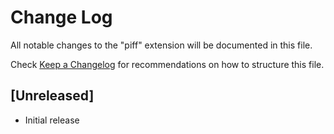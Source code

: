 # Change Log
All notable changes to the "piff" extension will be documented in this file.

Check [Keep a Changelog](http://keepachangelog.com/) for recommendations on how to structure this file.

## [Unreleased]
- Initial release
